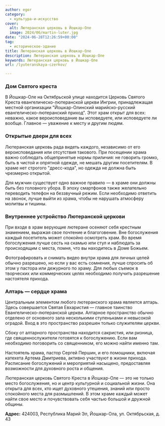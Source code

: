 ```yaml
---
author: egor
category:
  - культура-и-искусство
cover:
  alt: Лютеранская церковь в Йошкар-Оле
  image: 2024/06/martin-luter.jpg
date: "2024-06-28T12:26:59+00:00"
tag:
  - историческое-здание
title: Лютеранская церковь в Йошкар-Оле
description: Лютеранская церковь в Йошкар-Оле
keywords: Лютеранская церковь в Йошкар-Оле
url: /lyuteranskaya-czerkov/

---
```

### Дом Святого креста

В Йошкар-Оле на Октябрьской улице находится Церковь Святого Креста евангелическо-лютеранской церкви Ингрии, принадлежащая местной организации "Йошкар-Олинский марийско-русский евангелическо-лютеранский приход". Этот храм открыт для всех: неважно, какое вероисповедание вы исповедуете, или исповедуете ли вообще. Главное — уважение к месту и другим людям.

### Открытые двери для всех

Лютеранская церковь рада видеть каждого, независимо от его вероисповедания или отсутствия такового. При посещении храма важно соблюдать общепринятые нормы приличия: не говорить громко, быть в чистой и опрятной одежде, не мешать другим посетителям. В храме нет строгого "дресс-кода", но одежда не должна быть чрезмерно открытой.

Для мужчин существует одно важное правило — в храме они должны быть без головного убора. В эпоху смартфонов также желательно переводить телефон на беззвучный режим. Если необходимо ответить на звонок, лучше выйти из храма, чтобы не нарушать атмосферу молитвы и тишины.

### Внутреннее устройство Лютеранской церкови

При входе в храм верующие лютеране осеняют себя крестным знамением, выражая свое почтение и благоговение. Вне богослужения каждый посетитель может спокойно осмотреть храм. Во время богослужения лучше сесть на скамью или стул и наблюдать за происходящим с места, помня, что вы находитесь в Доме Божьем.

Фотографировать и снимать видео внутри храма для личных целей обычно разрешено, но если у вас есть сомнения, лучше спросить об этом у пастора или дежурного по храму. Для любых съемок в творческих или коммерческих целях необходимо получить разрешение настоятеля прихода.

### Алтарь — сердце храма

Центральным элементом любого лютеранского храма является алтарь. Здесь совершается Святая Евхаристия — главное таинство Евангелическо-лютеранской церкви. Алтарное пространство обычно отделено от основного зала несколькими ступеньками и невысокой оградой. Вход в это пространство разрешен только служителям церкви.

Сбоку от алтарного пространства находится сакристия, или ризница, где священнослужители готовятся к богослужению. Если вам необходимо поговорить со священником, его можно найти именно там.

Настоятель храма, пастор Сергей Першин, и его помощники, включая катехета Артема Дмитриева, активно участвуют в жизни прихода. Расписание богослужений и мероприятий насыщено, предоставляя возможности для духовного роста и общения.

Лютеранская церковь Святого Креста в Йошкар-Оле — это не только место богослужения, но и центр культурной и социальной жизни. Она открыта для всех, кто ищет духовного утешения, знаний или просто спокойного места для размышлений. В этом храме каждый может найти свое место и почувствовать себя частью большой и дружной общины.

**Адрес:** 424003, Республика Марий Эл, Йошкар-Ола, ул. Октябрьская, д. 43
